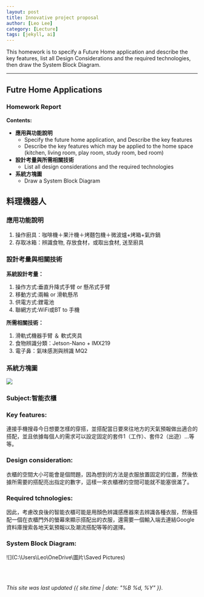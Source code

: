 ```yaml
---
layout: post
title: Innovative project proposal
author: [Leo Lee]
category: [Lecture]
tags: [jekyll, ai]
---
```


This homework is to specify a Future Home application and describe the key features, list all Design Considerations and the required technologies, then draw the System Block Diagram.

---
## Futre Home Applications
### Homework Report
**Contents:**<br>
* **應用與功能說明**
  - Specify the future home application, and Describe the key features
  - Describe the key features which may be applied to the home space (kitchen, living room, play room, study room, bed room)
* **設計考量與所需相關技術**
  - List all design considerations and the required technologies
* **系統方塊圖**
  - Draw a System Block Diagram
## 料理機器人
### 應用功能說明
1. 操作廚具：咖啡機＋果汁機＋烤麵包機＋微波爐+烤箱+氣炸鍋
2. 存取冰箱：辨識食物, 存放食材，或取出食材, 送至廚具

### 設計考量與相關技術
**系統設計考量：**<br>
1. 操作方式:垂直升降式手臂 or 懸吊式手臂
2. 移動方式:兩輪 or 滑軌懸吊
3. 供電方式:鋰電池
4. 聯網方式:WiFi或BT to 手機

**所需相關技術：**
1. 滑軌式機器手臂 ＆ 軟式夾具
2. 食物辨識分類：Jetson-Nano + IMX219
3. 電子鼻：氣味感測與辨識 MQ2

### 系統方塊圖
![](https://github.com/rkuo2000/MCU-course/blob/main/images/FutureHome_kitchen_robot.png?raw=true)

### Subject:智能衣櫃
### Key features:
連接手機搜尋今日想要怎樣的穿搭，並搭配當日要來往地方的天氣預報做出適合的搭配，並且依據每個人的需求可以設定固定的套件1（工作）、套件2（出遊）…等等。

### Design consideration:
衣櫃的空間大小可能會是個問題，因為想到的方法是衣服放置固定的位置，然後依據所需要的搭配亮出指定的數字，這樣一來衣櫃裡的空間可能就不能塞很滿了。

### Required tchnologies:
因此，考慮改良後的智能衣櫃可能是用顏色辨識感應器來去辨識各種衣服，然後搭配一個在衣櫃門外的螢幕來顯示搭配出的衣服，還需要一個輸入端去連結Google資料庫搜索各地天氣預報以及潮流搭配等等的選擇。

### System Block Diagram:
![](C:\Users\Leo\OneDrive\圖片\Saved Pictures)

<br>
<br>

*This site was last updated {{ site.time | date: "%B %d, %Y" }}.*



